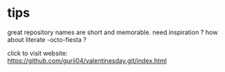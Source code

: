 # tips
great repository names are short and memorable. need inspiration ? how about literate -octo-fiesta ?

click to visit website: https://github.com/gurii04/valentinesday.git/index.html
